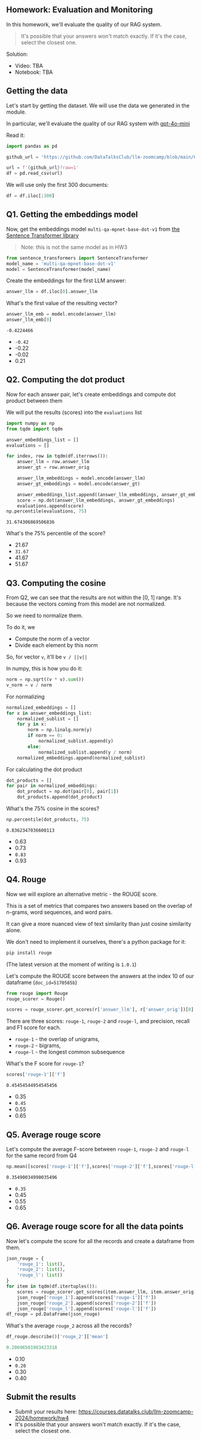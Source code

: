 ## Homework: Evaluation and Monitoring

In this homework, we'll evaluate the quality of our RAG system.

> It's possible that your answers won't match exactly. If it's the case, select the closest one.

Solution:

* Video: TBA
* Notebook: TBA

## Getting the data

Let's start by getting the dataset. We will use the data we generated in the module.

In particular, we'll evaluate the quality of our RAG system
with [gpt-4o-mini](https://github.com/DataTalksClub/llm-zoomcamp/blob/main/04-monitoring/data/results-gpt4o-mini.csv)


Read it:

```python
import pandas as pd

github_url = 'https://github.com/DataTalksClub/llm-zoomcamp/blob/main/04-monitoring/data/results-gpt4o-mini.csv'

url = f'{github_url}?raw=1'
df = pd.read_csv(url)
```

We will use only the first 300 documents:

```python
df = df.iloc[:300]
```

## Q1. Getting the embeddings model

Now, get the embeddings model `multi-qa-mpnet-base-dot-v1` from
[the Sentence Transformer library](https://www.sbert.net/docs/sentence_transformer/pretrained_models.html#model-overview)

> Note: this is not the same model as in HW3

```python
from sentence_transformers import SentenceTransformer
model_name = 'multi-qa-mpnet-base-dot-v1'
model = SentenceTransformer(model_name)
```

Create the embeddings for the first LLM answer:

```python
answer_llm = df.iloc[0].answer_llm
```

What's the first value of the resulting vector?

```python
answer_llm_emb = model.encode(answer_llm)
answer_llm_emb[0]
```

```text
-0.4224466
```

- `-0.42`
- -0.22
- -0.02
- 0.21


## Q2. Computing the dot product

Now for each answer pair, let's create embeddings and compute dot product between them

We will put the results (scores) into the `evaluations` list

```python
import numpy as np
from tqdm import tqdm

answer_embeddings_list = []
evaluations = []

for index, row in tqdm(df.iterrows()):
    answer_llm = row.answer_llm
    answer_gt = row.answer_orig

    answer_llm_embeddings = model.encode(answer_llm)
    answer_gt_embeddings = model.encode(answer_gt)

    answer_embeddings_list.append((answer_llm_embeddings, answer_gt_embeddings))
    score = np.dot(answer_llm_embeddings, answer_gt_embeddings)
    evaluations.append(score)
np.percentile(evaluations, 75)
```

```text
31.674306869506836
```


What's the 75% percentile of the score?

- 21.67
- `31.67`
- 41.67
- 51.67

## Q3. Computing the cosine

From Q2, we can see that the results are not within the [0, 1] range. It's because the vectors coming from this model are not normalized.

So we need to normalize them.

To do it, we 

* Compute the norm of a vector
* Divide each element by this norm

So, for vector `v`, it'll be `v / ||v||`

In numpy, this is how you do it:

```python
norm = np.sqrt((v * v).sum())
v_norm = v / norm
```

For normalizing
```python
normalized_embeddings = []
for x in answer_embeddings_list:
    normalized_sublist = []
    for y in x:
        norm = np.linalg.norm(y)
        if norm == 0:
            normalized_sublist.append(y)
        else:
            normalized_sublist.append(y / norm)
    normalized_embeddings.append(normalized_sublist)
```

For calculating the dot product
```python
dot_products = []
for pair in normalized_embeddings:
    dot_product = np.dot(pair[0], pair[1])
    dot_products.append(dot_product)
```

What's the 75% cosine in the scores?

```python
np.percentile(dot_products, 75)
```

```text
0.8362347036600113
```

- 0.63
- 0.73
- `0.83`
- 0.93

## Q4. Rouge

Now we will explore an alternative metric - the ROUGE score.  

This is a set of metrics that compares two answers based on the overlap of n-grams, word sequences, and word pairs.

It can give a more nuanced view of text similarity than just cosine similarity alone.

We don't need to implement it ourselves, there's a python package for it:

```bash
pip install rouge
```

(The latest version at the moment of writing is `1.0.1`)

Let's compute the ROUGE score between the answers at the index 10 of our dataframe (`doc_id=5170565b`)

```python
from rouge import Rouge
rouge_scorer = Rouge()

scores = rouge_scorer.get_scores(r['answer_llm'], r['answer_orig'])[0]

```

There are three scores: `rouge-1`, `rouge-2` and `rouge-l`, and precision, recall and F1 score for each.

* `rouge-1` - the overlap of unigrams,
* `rouge-2` - bigrams,
* `rouge-l` - the longest common subsequence

What's the F score for `rouge-1`?

```python
scores['rouge-1']['f']
```

```text
0.45454544954545456
```

- 0.35
- `0.45`
- 0.55
- 0.65

## Q5. Average rouge score

Let's compute the average F-score between `rouge-1`, `rouge-2` and `rouge-l` for the same record from Q4

```python
np.mean([scores['rouge-1']['f'],scores['rouge-2']['f'],scores['rouge-l']['f']])
```

```text
0.35490034990035496
```

- `0.35`
- 0.45
- 0.55
- 0.65

## Q6. Average rouge score for all the data points

Now let's compute the score for all the records and create a dataframe from them.

```python
json_rouge = {
    'rouge_1': list(),
    'rouge_2': list(),
    'rouge_l': list()
}
for item in tqdm(df.itertuples()):
    scores = rouge_scorer.get_scores(item.answer_llm, item.answer_orig)[0]
    json_rouge['rouge_1'].append(scores['rouge-1']['f'])
    json_rouge['rouge_2'].append(scores['rouge-2']['f'])
    json_rouge['rouge_l'].append(scores['rouge-l']['f'])
df_rouge = pd.DataFrame(json_rouge)
```

What's the average `rouge_2` across all the records?

```python
df_rouge.describe()['rouge_2']['mean']
```

```python
0.20696501983423318
```

- 0.10
- `0.20`
- 0.30
- 0.40


## Submit the results

* Submit your results here: https://courses.datatalks.club/llm-zoomcamp-2024/homework/hw4
* It's possible that your answers won't match exactly. If it's the case, select the closest one.

